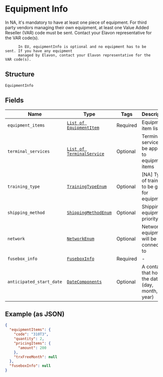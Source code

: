 
# Equipment Info

In NA, it's mandatory to have at least one piece of equipment. For third party vendors
managing their own equipment, at least one Value Added Reseller (VAR) code must be sent.
Contact your Elavon representative for the VAR code(s).

          In EU, equipmentInfo is optional and no equipment has to be sent. If you have any equipment 
          managed by Elavon, contact your Elavon representative for the VAR code(s).

## Structure

`EquipmentInfo`

## Fields

| Name | Type | Tags | Description |
|  --- | --- | --- | --- |
| `equipment_items` | [`List of EquipmentItem`](../../doc/models/equipment-item.md) | Required | Equipment item listing |
| `terminal_services` | [`List of TerminalService`](../../doc/models/terminal-service.md) | Optional | Terminal services to be applied to equipment items |
| `training_type` | [`TrainingTypeEnum`](../../doc/models/training-type-enum.md) | Optional | [NA] Type of training to be given for equipment |
| `shipping_method` | [`ShippingMethodEnum`](../../doc/models/shipping-method-enum.md) | Optional | Shipping of equipment priority |
| `network` | [`NetworkEnum`](../../doc/models/network-enum.md) | Optional | Network equipment will be connected to |
| `fusebox_info` | [`FuseboxInfo`](../../doc/models/fusebox-info.md) | Required | - |
| `anticipated_start_date` | [`DateComponents`](../../doc/models/date-components.md) | Optional | A container that holds the date (day, month, and year) |

## Example (as JSON)

```json
{
  "equipmentItems": {
    "code": "310T3",
    "quantity": 2,
    "pricingItems": {
      "amount": 200
    },
    "trxFreeMonth": null
  },
  "fuseboxInfo": null
}
```

